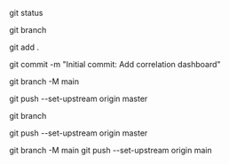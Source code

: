 git status

git branch

git add .

git commit -m "Initial commit: Add correlation dashboard"

git branch -M main

git push --set-upstream origin master

git branch

git push --set-upstream origin master

git branch -M main
git push --set-upstream origin main
